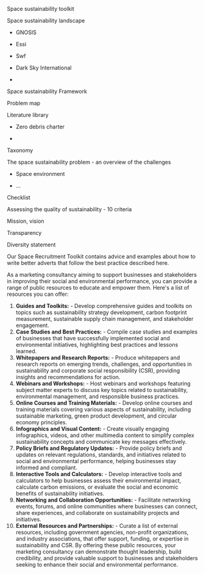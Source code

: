 Space sustainability toolkit

Space sustainability landscape

- GNOSIS

- Essi

- Swf

- Dark Sky International

- 



Space sustainability Framework 

Problem map



Literature library 

- Zero debris charter

- 



Taxonomy 



The space sustainability problem - an overview of the challenges 

- Space environment

- …





Checklist 

Assessing the quality of sustainability - 10 criteria 

Mission, vision 

Transparency 

Diversity statement





Our Space Recruitment Toolkit contains advice and examples about how to write better adverts that follow the best practice described here.





As a marketing consultancy aiming to support businesses and stakeholders in improving their social and environmental performance, you can provide a range of public resources to educate and empower them. Here's a list of resources you can offer:
1. **Guides and Toolkits:**   - Develop comprehensive guides and toolkits on topics such as sustainability strategy development, carbon footprint measurement, sustainable supply chain management, and stakeholder engagement.
2. **Case Studies and Best Practices:**   - Compile case studies and examples of businesses that have successfully implemented social and environmental initiatives, highlighting best practices and lessons learned.
3. **Whitepapers and Research Reports:**   - Produce whitepapers and research reports on emerging trends, challenges, and opportunities in sustainability and corporate social responsibility (CSR), providing insights and recommendations for action.
4. **Webinars and Workshops:**   - Host webinars and workshops featuring subject matter experts to discuss key topics related to sustainability, environmental management, and responsible business practices.
5. **Online Courses and Training Materials:**   - Develop online courses and training materials covering various aspects of sustainability, including sustainable marketing, green product development, and circular economy principles.
6. **Infographics and Visual Content:**   - Create visually engaging infographics, videos, and other multimedia content to simplify complex sustainability concepts and communicate key messages effectively.
7. **Policy Briefs and Regulatory Updates:**   - Provide policy briefs and updates on relevant regulations, standards, and initiatives related to social and environmental performance, helping businesses stay informed and compliant.
8. **Interactive Tools and Calculators:**   - Develop interactive tools and calculators to help businesses assess their environmental impact, calculate carbon emissions, or evaluate the social and economic benefits of sustainability initiatives.
9. **Networking and Collaboration Opportunities:**   - Facilitate networking events, forums, and online communities where businesses can connect, share experiences, and collaborate on sustainability projects and initiatives.
10. **External Resources and Partnerships:**    - Curate a list of external resources, including government agencies, non-profit organizations, and industry associations, that offer support, funding, or expertise in sustainability and CSR.
By offering these public resources, your marketing consultancy can demonstrate thought leadership, build credibility, and provide valuable support to businesses and stakeholders seeking to enhance their social and environmental performance.